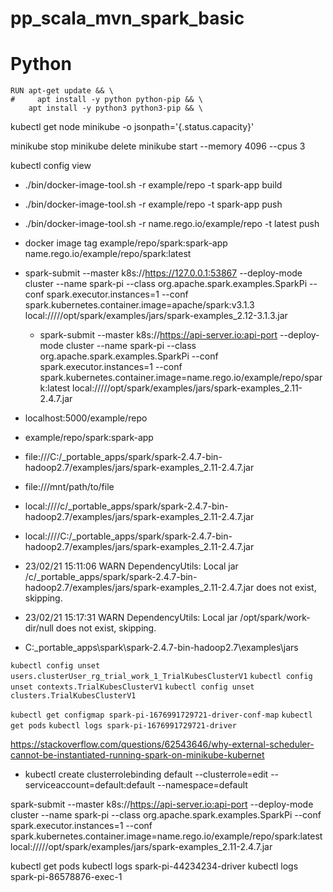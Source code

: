 # pp_scala_mvn_spark_basic

# Python
``` 
RUN apt-get update && \
#     apt install -y python python-pip && \
    apt install -y python3 python3-pip && \
```
kubectl get node minikube -o jsonpath='{.status.capacity}'

minikube stop
minikube delete
minikube start --memory 4096 --cpus 3

kubectl config view

- ./bin/docker-image-tool.sh -r example/repo -t spark-app build
- ./bin/docker-image-tool.sh -r example/repo -t spark-app push
- ./bin/docker-image-tool.sh -r name.rego.io/example/repo -t latest push
- docker image tag example/repo/spark:spark-app name.rego.io/example/repo/spark:latest

- spark-submit --master k8s://https://127.0.0.1:53867 --deploy-mode cluster --name spark-pi --class org.apache.spark.examples.SparkPi --conf spark.executor.instances=1 --conf spark.kubernetes.container.image=apache/spark:v3.1.3 local://///opt/spark/examples/jars/spark-examples_2.12-3.1.3.jar

    - spark-submit --master k8s://https://api-server.io:api-port --deploy-mode cluster --name spark-pi --class org.apache.spark.examples.SparkPi --conf spark.executor.instances=1 --conf spark.kubernetes.container.image=name.rego.io/example/repo/spark:latest local://///opt/spark/examples/jars/spark-examples_2.11-2.4.7.jar

- localhost:5000/example/repo
- example/repo/spark:spark-app
- file:///C:/_portable_apps/spark/spark-2.4.7-bin-hadoop2.7/examples/jars/spark-examples_2.11-2.4.7.jar
- file:///mnt/path/to/file
- local:////c/_portable_apps/spark/spark-2.4.7-bin-hadoop2.7/examples/jars/spark-examples_2.11-2.4.7.jar
- local:////C:/_portable_apps/spark/spark-2.4.7-bin-hadoop2.7/examples/jars/spark-examples_2.11-2.4.7.jar

- 23/02/21 15:11:06 WARN DependencyUtils: Local jar /c/_portable_apps/spark/spark-2.4.7-bin-hadoop2.7/examples/jars/spark-examples_2.11-2.4.7.jar does not exist, skipping.
- 23/02/21 15:17:31 WARN DependencyUtils: Local jar /opt/spark/work-dir/null does not exist, skipping.


- C:\_portable_apps\spark\spark-2.4.7-bin-hadoop2.7\examples\jars

`kubectl config unset users.clusterUser_rg_trial_work_1_TrialKubesClusterV1`
`kubectl config unset contexts.TrialKubesClusterV1`
`kubectl config unset clusters.TrialKubesClusterV1`

`kubectl get configmap spark-pi-1676991729721-driver-conf-map`
`kubectl get pods`
`kubectl logs spark-pi-1676991729721-driver`


https://stackoverflow.com/questions/62543646/why-external-scheduler-cannot-be-instantiated-running-spark-on-minikube-kubernet
- kubectl create clusterrolebinding default --clusterrole=edit --serviceaccount=default:default --namespace=default

spark-submit --master k8s://https://api-server.io:api-port --deploy-mode cluster --name spark-pi --class org.apache.spark.examples.SparkPi --conf spark.executor.instances=1 --conf spark.kubernetes.container.image=name.rego.io/example/repo/spark:latest local://///opt/spark/examples/jars/spark-examples_2.11-2.4.7.jar


kubectl get pods
kubectl logs spark-pi-44234234-driver
kubectl logs spark-pi-86578876-exec-1

